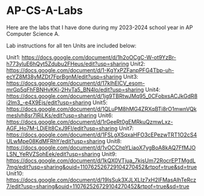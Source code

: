 # AP-CS-A-Labs
Here are the labs that I have done during my 2023-2024 school year in AP Computer Science A.

Lab instructions for all ten Units are included below: 

  Unit1: https://docs.google.com/document/d/1h2oOCgC-W-ot9YzBr-h773yluE6hQyt5Zdubu2FHeus/edit?usp=sharing
  Unit2: https://docs.google.com/document/d/1-KgYxPZFanpPFG4Tbp-uh-ecYZ8M38yMZDt7FprBgnM/edit?usp=sharing
  Unit3: https://docs.google.com/document/d/17klhElCV_esom-mrGp5qFhFBNHvKKj-2HvTa5_BN4lo/edit?usp=sharing
  Unit4: https://docs.google.com/document/d/1jg9TBRtwJMq95_0CFobxsACJkGdR8i2lm3_-e4X9Ejs/edit?usp=sharing
  Unit5: https://docs.google.com/document/d/1QLuPM8hMG4ZRXqBTi8rO1mwnVQkmesIvh8sr7IRjLKs/edit?usp=sharing
  Unit6: https://docs.google.com/document/d/1rGeeRt0gEMRkuQzmwLxz-AGF_Ho7M-LDjElt8CxJ9FI/edit?usp=sharing
  Unit7: https://docs.google.com/document/d/1FSLgXSqxaHFO3cEPezwTRT1O2cS4ULwMpe08KdMFRhY/edit?usp=sharing
  Unit8: https://docs.google.com/document/d/1vOCChpYLiaoX7ygBoA8kAQ7FfMJOLSN_YeRVZSohEek/edit?usp=sharing
  Unit9: https://docs.google.com/document/d/1kQX0VTjua_7kjsUm72RocrEPTMgdL7mg/edit?usp=sharing&ouid=110762526729104270452&rtpof=true&sd=true
  Unit10: https://docs.google.com/document/d/19lsSuk3XJLXLIz7xH2lFMasAlhTeRcz7/edit?usp=sharing&ouid=110762526729104270452&rtpof=true&sd=true
    
